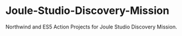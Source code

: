 # Joule-Studio-Discovery-Mission
Northwind and ES5 Action Projects for Joule Studio Discovery Mission.
